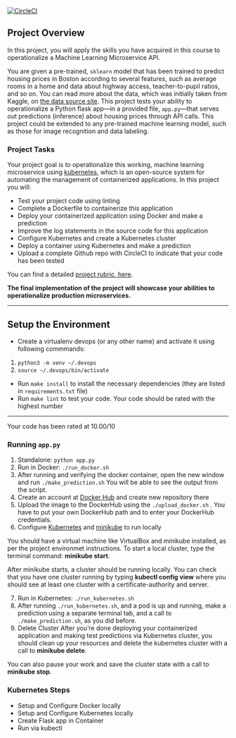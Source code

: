 [![CircleCI](https://circleci.com/gh/melisa87/p5-docker-kubernetes.svg?style=svg)](https://github.com/melisa87/p5-docker-kubernetes)

## Project Overview

In this project, you will apply the skills you have acquired in this course to operationalize a Machine Learning Microservice API. 

You are given a pre-trained, `sklearn` model that has been trained to predict housing prices in Boston according to several features, such as average rooms in a home and data about highway access, teacher-to-pupil ratios, and so on. You can read more about the data, which was initially taken from Kaggle, on [the data source site](https://www.kaggle.com/c/boston-housing). This project tests your ability to operationalize a Python flask app—in a provided file, `app.py`—that serves out predictions (inference) about housing prices through API calls. This project could be extended to any pre-trained machine learning model, such as those for image recognition and data labeling.

### Project Tasks

Your project goal is to operationalize this working, machine learning microservice using [kubernetes](https://kubernetes.io/), which is an open-source system for automating the management of containerized applications. In this project you will:
* Test your project code using linting
* Complete a Dockerfile to containerize this application
* Deploy your containerized application using Docker and make a prediction
* Improve the log statements in the source code for this application
* Configure Kubernetes and create a Kubernetes cluster
* Deploy a container using Kubernetes and make a prediction
* Upload a complete Github repo with CircleCI to indicate that your code has been tested

You can find a detailed [project rubric, here](https://review.udacity.com/#!/rubrics/2576/view).

**The final implementation of the project will showcase your abilities to operationalize production microservices.**

---

## Setup the Environment

* Create a virtualenv devops (or any other name) and activate it using following commmands:
1. `python3 -m venv ~/.devops `
2. `source ~/.devops/bin/activate`  
* Run `make install` to install the necessary dependencies (they are listed in `requirements.txt` file)
* Run `make lint` to test your code. Your code should be rated with the highest number

 ------------------------------------
 Your code has been rated at 10.00/10

### Running `app.py`

1. Standalone:  `python app.py`
2. Run in Docker:  `./run_docker.sh`
3. After running and verifying the docker container, open the new window and run `./make_prediction.sh`
   You will be able to see the output from the script.
4. Create an account at [Docker Hub](https://hub.docker.com/) and create new repository there
5. Upload the image to the DockerHub using the `./upload_docker.sh` . You have to put your own DockerHub path and to enter your DockerHub credentials.
6. Configure [Kubernetes](https://kubernetes.io/docs/tasks/tools/) and [minikube](https://minikube.sigs.k8s.io/docs/start/) to run locally


You should have a virtual machine like VirtualBox and minikube installed, as per the project environmet instructions. To start a local cluster, type the terminal command: **minikube start**.

After minikube starts, a cluster should be running locally. You can check that you have one cluster running by typing **kubectl config view** where you should see at least one cluster with a certificate-authority and server. 

7. Run in Kubernetes:  `./run_kubernetes.sh`
8. After running `./run_kubernetes.sh`, and a pod is up and running, make a prediction using a separate terminal tab, and a call to `./make_prediction.sh`, as you did before.
9. Delete Cluster
After you’re done deploying your containerized application and making test predictions via Kubernetes cluster, you should clean up your resources and delete the kubernetes cluster with a call to **minikube delete**.

You can also pause your work and save the cluster state with a call to **minikube stop**. 

### Kubernetes Steps

* Setup and Configure Docker locally
* Setup and Configure Kubernetes locally
* Create Flask app in Container
* Run via kubectl
